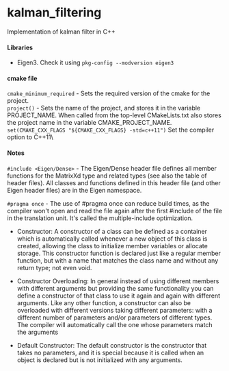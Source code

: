 # kalman_filtering

Implementation of kalman filter in C++

#### Libraries
- Eigen3. Check it using ```pkg-config --modversion eigen3```

#### cmake file
```cmake_minimum_required``` - Sets the required version of the cmake for the project.\
```project()``` - Sets the name of the project, and stores it in the variable PROJECT_NAME. When called from the top-level CMakeLists.txt also stores the project name in the variable CMAKE_PROJECT_NAME.\
```set(CMAKE_CXX_FLAGS "${CMAKE_CXX_FLAGS} -std=c++11")``` Set the compiler option to C++11\

#### Notes

```#include <Eigen/Dense>``` - The Eigen/Dense header file defines all member functions for the MatrixXd type and related types (see also the table of header files). All classes and functions defined in this header file (and other Eigen header files) are in the Eigen namespace.

```#pragma once``` - The use of #pragma once can reduce build times, as the compiler won't open and read the file again after the first #include of the file in the translation unit. It's called the multiple-include optimization.

- Constructor: A constructor of a class can be defined as a container which is automatically called whenever a new object of this class is created, allowing the class to initialize member variables or allocate storage. This constructor function is declared just like a regular member function, but with a name that matches the class name and without any return type; not even void. 

- Constructor Overloading: In general instead of using different members with different arguments but providing the same functionality you can define a constructor of that class to use it again and again with different arguments. Like any other function, a constructor can also be overloaded with different versions taking different parameters: with a different number of parameters and/or parameters of different types. The compiler will automatically call the one whose parameters match the arguments

- Default Constructor: The default constructor is the constructor that takes no parameters, and it is special because it is called when an object is declared but is not initialized with any arguments.




